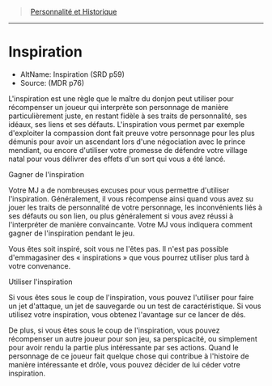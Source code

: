 ﻿---
!GenericItem
Id: inspiration_hd.md#inspiration
RootId: inspiration_hd.md
ParentLink: personnality_background_hd.md#
Name: Inspiration
ParentName: Personnalité et Historique
NameLevel: 1
AltName: Inspiration (SRD p59)
Source: (MDR p76)
Attributes:
  ParentNameLink: '[Personnalité et Historique](personnality_background_hd.md#)'
  Markdown: >+
    >  <!--ParentNameLink-->[Personnalité et Historique](personnality_background_hd.md#)<!--/ParentNameLink-->


    ---



    # <!--Name-->Inspiration<!--/Name-->


    - AltName: <!--AltName-->Inspiration (SRD p59)<!--/AltName-->

    - Source: <!--Source-->(MDR p76)<!--/Source-->


    L'inspiration est une règle que le maître du donjon peut utiliser pour récompenser un joueur qui interprète son personnage de manière particulièrement juste, en restant fidèle à ses traits de personnalité, ses idéaux, ses liens et ses défauts. L'inspiration vous permet par exemple d'exploiter la compassion dont fait preuve votre personnage pour les plus démunis pour avoir un ascendant lors d'une négociation avec le prince mendiant, ou encore d'utiliser votre promesse de défendre votre village natal pour vous délivrer des effets d'un sort qui vous a été lancé.


    Gagner de l'inspiration


    Votre MJ a de nombreuses excuses pour vous permettre d'utiliser l'inspiration. Généralement, il vous récompense ainsi quand vous avez su jouer les traits de personnalité de votre personnage, les inconvénients liés à ses défauts ou son lien, ou plus généralement si vous avez réussi à l'interpréter de manière convaincante. Votre MJ vous indiquera comment gagner de l'inspiration pendant le jeu.


    Vous êtes soit inspiré, soit vous ne l'êtes pas. Il n'est pas possible d'emmagasiner des « inspirations » que vous pourrez utiliser plus tard à votre convenance.


    Utiliser l'inspiration


    Si vous êtes sous le coup de l'inspiration, vous pouvez l'utiliser pour faire un jet d'attaque, un jet de sauvegarde ou un test de caractéristique. Si vous utilisez votre inspiration, vous obtenez l'avantage sur ce lancer de dés.


    De plus, si vous êtes sous le coup de l'inspiration, vous pouvez récompenser un autre joueur pour son jeu, sa perspicacité, ou simplement pour avoir rendu la partie plus intéressante par ses actions. Quand le personnage de ce joueur fait quelque chose qui contribue à l'histoire de manière intéressante et drôle, vous pouvez décider de lui céder votre inspiration.

  Name: Inspiration
  AltName: Inspiration (SRD p59)
  Source: (MDR p76)
AttributesDictionary: >+
  ParentNameLink: '[Personnalité et Historique](personnality_background_hd.md#)'

  Markdown: >+

    >  <!--ParentNameLink-->[Personnalité et Historique](personnality_background_hd.md#)<!--/ParentNameLink-->





    ---







    # <!--Name-->Inspiration<!--/Name-->





    - AltName: <!--AltName-->Inspiration (SRD p59)<!--/AltName-->



    - Source: <!--Source-->(MDR p76)<!--/Source-->





    L'inspiration est une règle que le maître du donjon peut utiliser pour récompenser un joueur qui interprète son personnage de manière particulièrement juste, en restant fidèle à ses traits de personnalité, ses idéaux, ses liens et ses défauts. L'inspiration vous permet par exemple d'exploiter la compassion dont fait preuve votre personnage pour les plus démunis pour avoir un ascendant lors d'une négociation avec le prince mendiant, ou encore d'utiliser votre promesse de défendre votre village natal pour vous délivrer des effets d'un sort qui vous a été lancé.





    Gagner de l'inspiration





    Votre MJ a de nombreuses excuses pour vous permettre d'utiliser l'inspiration. Généralement, il vous récompense ainsi quand vous avez su jouer les traits de personnalité de votre personnage, les inconvénients liés à ses défauts ou son lien, ou plus généralement si vous avez réussi à l'interpréter de manière convaincante. Votre MJ vous indiquera comment gagner de l'inspiration pendant le jeu.





    Vous êtes soit inspiré, soit vous ne l'êtes pas. Il n'est pas possible d'emmagasiner des « inspirations » que vous pourrez utiliser plus tard à votre convenance.





    Utiliser l'inspiration





    Si vous êtes sous le coup de l'inspiration, vous pouvez l'utiliser pour faire un jet d'attaque, un jet de sauvegarde ou un test de caractéristique. Si vous utilisez votre inspiration, vous obtenez l'avantage sur ce lancer de dés.





    De plus, si vous êtes sous le coup de l'inspiration, vous pouvez récompenser un autre joueur pour son jeu, sa perspicacité, ou simplement pour avoir rendu la partie plus intéressante par ses actions. Quand le personnage de ce joueur fait quelque chose qui contribue à l'histoire de manière intéressante et drôle, vous pouvez décider de lui céder votre inspiration.



  Name: Inspiration

  AltName: Inspiration (SRD p59)

  Source: (MDR p76)

---
>  [Personnalité et Historique](personnality_background_hd.md#)

---


# Inspiration

- AltName: Inspiration (SRD p59)
- Source: (MDR p76)

L'inspiration est une règle que le maître du donjon peut utiliser pour récompenser un joueur qui interprète son personnage de manière particulièrement juste, en restant fidèle à ses traits de personnalité, ses idéaux, ses liens et ses défauts. L'inspiration vous permet par exemple d'exploiter la compassion dont fait preuve votre personnage pour les plus démunis pour avoir un ascendant lors d'une négociation avec le prince mendiant, ou encore d'utiliser votre promesse de défendre votre village natal pour vous délivrer des effets d'un sort qui vous a été lancé.

Gagner de l'inspiration

Votre MJ a de nombreuses excuses pour vous permettre d'utiliser l'inspiration. Généralement, il vous récompense ainsi quand vous avez su jouer les traits de personnalité de votre personnage, les inconvénients liés à ses défauts ou son lien, ou plus généralement si vous avez réussi à l'interpréter de manière convaincante. Votre MJ vous indiquera comment gagner de l'inspiration pendant le jeu.

Vous êtes soit inspiré, soit vous ne l'êtes pas. Il n'est pas possible d'emmagasiner des « inspirations » que vous pourrez utiliser plus tard à votre convenance.

Utiliser l'inspiration

Si vous êtes sous le coup de l'inspiration, vous pouvez l'utiliser pour faire un jet d'attaque, un jet de sauvegarde ou un test de caractéristique. Si vous utilisez votre inspiration, vous obtenez l'avantage sur ce lancer de dés.

De plus, si vous êtes sous le coup de l'inspiration, vous pouvez récompenser un autre joueur pour son jeu, sa perspicacité, ou simplement pour avoir rendu la partie plus intéressante par ses actions. Quand le personnage de ce joueur fait quelque chose qui contribue à l'histoire de manière intéressante et drôle, vous pouvez décider de lui céder votre inspiration.

